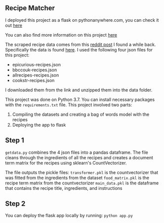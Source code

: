 ## Recipe Matcher

I deployed this project as a flask on pythonanywhere.com, you can check it out [here](http://recipefinder.pythonanywhere.com/)

You can also find more information on this project [here](https://alexnguyen9.github.io/project/recipematcher/)

The scraped recipe data comes from this [reddit post](https://www.reddit.com/r/datasets/comments/94awca/thousands_of_recipes_from_epicurious_bbc/) I found a while back.  Specifically the data is found [here](https://archive.org/download/recipes-en-201706/).  I used  the following  four json files for this project:
 * epicurious-recipes.json 
* bbccouk-recipes.json
* allrecipes-recipes.json
* cookstr-recipes.json 

I downloaded them from the link and unzipped them into the data folder.




This project was done on Python 3.7.  You can install necessary packages with the `requirements.txt` file.  This project involved two parts:
1. Compiling the datasets and creating a bag of words model with the recipes
2.  Deploying the app to flask

## Step 1
`getdata.py` combines the 4 json files into a pandas dataframe.  The file cleans through the ingredients of all the recipes and creates a document term matrix for the recipes using sklearn's CountVectorizer.

The file outputs the pickle files:
`transformer.pkl` is the countvectorizer that was fitted from the ingredients from the dataset
`food_matrix.pkl` is the recipe term matrix from the countvectorizer
`main_data.pkl` is the dataframe that contains the recipe title, ingredients, and instructions

## Step 2
You can deploy the flask app locally by running:
 `python app.py`
